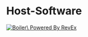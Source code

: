 # Host-Software
[![Boiler\\ Powered By RevEx](https://img.youtube.com/vi/P_zbncQY8MY/maxresdefault.jpg)](https://youtu.be/P_zbncQY8MY)
